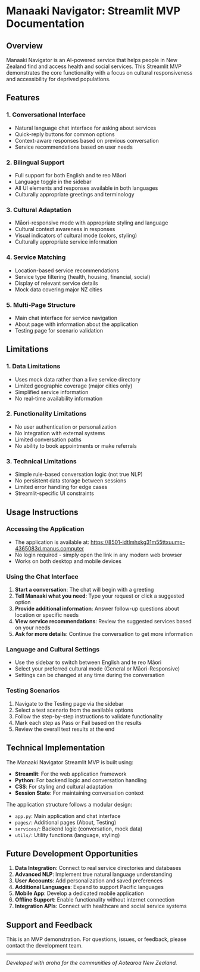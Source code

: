 # Manaaki Navigator: Streamlit MVP Documentation

## Overview

Manaaki Navigator is an AI-powered service that helps people in New Zealand find and access health and social services. This Streamlit MVP demonstrates the core functionality with a focus on cultural responsiveness and accessibility for deprived populations.

## Features

### 1. Conversational Interface
- Natural language chat interface for asking about services
- Quick-reply buttons for common options
- Context-aware responses based on previous conversation
- Service recommendations based on user needs

### 2. Bilingual Support
- Full support for both English and te reo Māori
- Language toggle in the sidebar
- All UI elements and responses available in both languages
- Culturally appropriate greetings and terminology

### 3. Cultural Adaptation
- Māori-responsive mode with appropriate styling and language
- Cultural context awareness in responses
- Visual indicators of cultural mode (colors, styling)
- Culturally appropriate service information

### 4. Service Matching
- Location-based service recommendations
- Service type filtering (health, housing, financial, social)
- Display of relevant service details
- Mock data covering major NZ cities

### 5. Multi-Page Structure
- Main chat interface for service navigation
- About page with information about the application
- Testing page for scenario validation

## Limitations

### 1. Data Limitations
- Uses mock data rather than a live service directory
- Limited geographic coverage (major cities only)
- Simplified service information
- No real-time availability information

### 2. Functionality Limitations
- No user authentication or personalization
- No integration with external systems
- Limited conversation paths
- No ability to book appointments or make referrals

### 3. Technical Limitations
- Simple rule-based conversation logic (not true NLP)
- No persistent data storage between sessions
- Limited error handling for edge cases
- Streamlit-specific UI constraints

## Usage Instructions

### Accessing the Application
- The application is available at: https://8501-idtlmhxkg31m55ttxuump-4365083d.manus.computer
- No login required - simply open the link in any modern web browser
- Works on both desktop and mobile devices

### Using the Chat Interface
1. **Start a conversation**: The chat will begin with a greeting
2. **Tell Manaaki what you need**: Type your request or click a suggested option
3. **Provide additional information**: Answer follow-up questions about location or specific needs
4. **View service recommendations**: Review the suggested services based on your needs
5. **Ask for more details**: Continue the conversation to get more information

### Language and Cultural Settings
- Use the sidebar to switch between English and te reo Māori
- Select your preferred cultural mode (General or Māori-Responsive)
- Settings can be changed at any time during the conversation

### Testing Scenarios
1. Navigate to the Testing page via the sidebar
2. Select a test scenario from the available options
3. Follow the step-by-step instructions to validate functionality
4. Mark each step as Pass or Fail based on the results
5. Review the overall test results at the end

## Technical Implementation

The Manaaki Navigator Streamlit MVP is built using:
- **Streamlit**: For the web application framework
- **Python**: For backend logic and conversation handling
- **CSS**: For styling and cultural adaptation
- **Session State**: For maintaining conversation context

The application structure follows a modular design:
- `app.py`: Main application and chat interface
- `pages/`: Additional pages (About, Testing)
- `services/`: Backend logic (conversation, mock data)
- `utils/`: Utility functions (language, styling)

## Future Development Opportunities

1. **Data Integration**: Connect to real service directories and databases
2. **Advanced NLP**: Implement true natural language understanding
3. **User Accounts**: Add personalization and saved preferences
4. **Additional Languages**: Expand to support Pacific languages
5. **Mobile App**: Develop a dedicated mobile application
6. **Offline Support**: Enable functionality without internet connection
7. **Integration APIs**: Connect with healthcare and social service systems

## Support and Feedback

This is an MVP demonstration. For questions, issues, or feedback, please contact the development team.

---

*Developed with aroha for the communities of Aotearoa New Zealand.*

